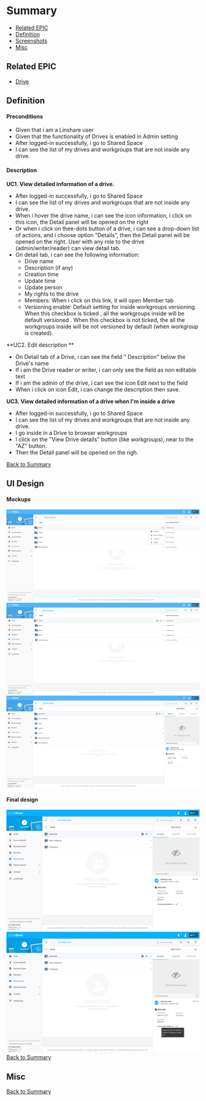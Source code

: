 # Summary

* [Related EPIC](#related-epic)
* [Definition](#definition)
* [Screenshots](#screenshots)
* [Misc](#misc)

## Related EPIC


* [Drive](./README.md)

## Definition

#### Preconditions

*  Given that i am a Linshare user 
*  Given that the functionality of Drives is enabled in Admin setting
*  After logged-in successfully, i go to Shared Space 
*  I can see the list of my drives and workgroups that are not inside any drive.

#### Description

**UC1. View detailed information of a drive.**

*  After logged-in successfully, i go to Shared Space 
*  I can see the list of my drives and workgroups that are not inside any drive.
*  When i hover the drive name, i can see the icon information, i click on this icon, the Detail panel will be opened on the right 
*  Or when i click on thee-dots button of a drive, i can see a drop-down list of actions, and i choose option "Details", then the Detail panel will be opened on the right. User with any role to the drive (admin/writer/reader) can view detail tab. 
*  On detail tab, i can see the following information:
   *  Drive name
   *  Description (if any)
   *  Creation time
   *  Update time
   *  Update person
   *  My rights to the drive
   *  Members: When i click on this link, it will open Member tab
   *  Versioning enable: Default setting for inside workgroups versioning. When this checkbox is ticked , all the workgroups inside will be default versioned . When this checkbox is not ticked, the all the workgroups inside will be not versioned by default (when workgroup is created).

**UC2. Edit description **
  
*  On Detail tab of a Drive, i can see the field " Description" below the Drive's name 
*  If i am the Drive reader or writer, i can only see the field as non editable text 
*  If i am the admin of the drive, i can see the icon Edit next to the field
*  When i click on icon Edit, i can change the description then save.

**UC3. View detailed information of a drive when I'm inside a drive**

*  After logged-in successfully, i go to Shared Space 
*  I can see the list of my drives and workgroups that are not inside any drive.
*  I go inside in a Drive to browser workgroups
*  I click on the "View Drive details" button (like workgroups), near to the "AZ" button.
*  Then the Detail panel will be opened on the righ.

[Back to Summary](#summary)

## UI Design

#### Mockups
![story6](./mockups/6.1.png)
![story6](./mockups/6.2.png)
![story6](./mockups/6.3.png)

#### Final design
![story6](./design/6.1.png)
![story6](./design/6.2.png)
[Back to Summary](#summary)
## Misc

[Back to Summary](#summary)
